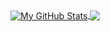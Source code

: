 <a href="https://github.com/cpotter302/cpotter302">
  <img align="center" src="https://github-readme-stats.vercel.app/api?username=cpotter302&show_icons=true&theme=onedark&line_height=27&count_private=true" alt="My GitHub Stats" />
</a>
<a href="https://github.com/cpotter302/cpotter302">
  <img align="center" src="https://github-readme-stats.vercel.app/api/top-langs/?username=cpotter302&theme=onedark&hide=html,tex&langs_count=3"" />
</a>
